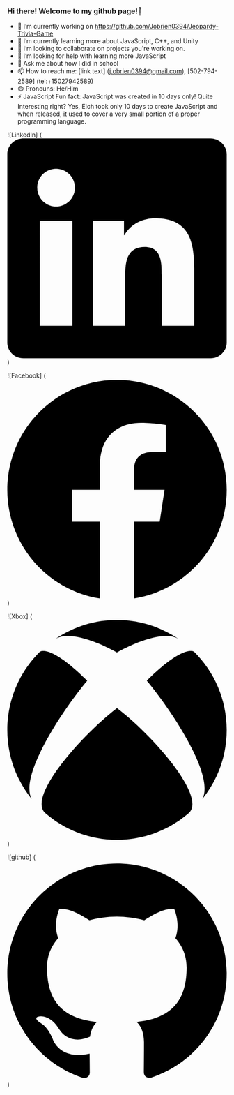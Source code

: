 ### Hi there! Welcome to my github page!👋

<!--
**Jobrien0394/Jobrien0394** is a ✨ _special_ ✨ repository because its `README.md` (this file) appears on your GitHub profile.

Here are some ideas to get you started:

-->
- 🔭 I’m currently working on https://github.com/Jobrien0394/Jeopardy-Trivia-Game
- 🌱 I’m currently learning more about JavaScript, C++, and Unity
- 👯 I’m looking to collaborate on projects you're working on.
- 🤔 I’m looking for help with learning more JavaScript
- 💬 Ask me about how I did in school
- 📫 How to reach me: [link text] (j.obrien0394@gmail.com), [502-794-2589] (tel:+15027942589)
- 😄 Pronouns: He/Him
- ⚡ JavaScript Fun fact: JavaScript was created in 10 days only! Quite Interesting right? Yes, Eich took only 10 days to create JavaScript
and when released, it used to cover a very small portion of a proper programming language.

![LinkedIn] (<svg role="img" viewBox="0 0 24 24" xmlns="http://www.w3.org/2000/svg"><title>LinkedIn</title><path d="M20.447 20.452h-3.554v-5.569c0-1.328-.027-3.037-1.852-3.037-1.853 0-2.136 1.445-2.136 2.939v5.667H9.351V9h3.414v1.561h.046c.477-.9 1.637-1.85 3.37-1.85 3.601 0 4.267 2.37 4.267 5.455v6.286zM5.337 7.433c-1.144 0-2.063-.926-2.063-2.065 0-1.138.92-2.063 2.063-2.063 1.14 0 2.064.925 2.064 2.063 0 1.139-.925 2.065-2.064 2.065zm1.782 13.019H3.555V9h3.564v11.452zM22.225 0H1.771C.792 0 0 .774 0 1.729v20.542C0 23.227.792 24 1.771 24h20.451C23.2 24 24 23.227 24 22.271V1.729C24 .774 23.2 0 22.222 0h.003z"/></svg>)

![Facebook] (<svg role="img" viewBox="0 0 24 24" xmlns="http://www.w3.org/2000/svg"><title>Facebook</title><path d="M24 12.073c0-6.627-5.373-12-12-12s-12 5.373-12 12c0 5.99 4.388 10.954 10.125 11.854v-8.385H7.078v-3.47h3.047V9.43c0-3.007 1.792-4.669 4.533-4.669 1.312 0 2.686.235 2.686.235v2.953H15.83c-1.491 0-1.956.925-1.956 1.874v2.25h3.328l-.532 3.47h-2.796v8.385C19.612 23.027 24 18.062 24 12.073z"/></svg>)

![Xbox] (<svg role="img" viewBox="0 0 24 24" xmlns="http://www.w3.org/2000/svg"><title>Xbox</title><path d="M4.102 21.033C6.211 22.881 8.977 24 12 24c3.026 0 5.789-1.119 7.902-2.967 1.877-1.912-4.316-8.709-7.902-11.417-3.582 2.708-9.779 9.505-7.898 11.417zm11.16-14.406c2.5 2.961 7.484 10.313 6.076 12.912C23.002 17.48 24 14.861 24 12.004c0-3.34-1.365-6.362-3.57-8.536 0 0-.027-.022-.082-.042-.063-.022-.152-.045-.281-.045-.592 0-1.985.434-4.805 3.246zM3.654 3.426c-.057.02-.082.041-.086.042C1.365 5.642 0 8.664 0 12.004c0 2.854.998 5.473 2.661 7.533-1.401-2.605 3.579-9.951 6.08-12.91-2.82-2.813-4.216-3.245-4.806-3.245-.131 0-.223.021-.281.046v-.002zM12 3.551S9.055 1.828 6.755 1.746c-.903-.033-1.454.295-1.521.339C7.379.646 9.659 0 11.984 0H12c2.334 0 4.605.646 6.766 2.085-.068-.046-.615-.372-1.52-.339C14.946 1.828 12 3.545 12 3.545v.006z"/></svg>)

![github] (<svg role="img" viewBox="0 0 24 24" xmlns="http://www.w3.org/2000/svg"><title>GitHub</title><path d="M12 .297c-6.63 0-12 5.373-12 12 0 5.303 3.438 9.8 8.205 11.385.6.113.82-.258.82-.577 0-.285-.01-1.04-.015-2.04-3.338.724-4.042-1.61-4.042-1.61C4.422 18.07 3.633 17.7 3.633 17.7c-1.087-.744.084-.729.084-.729 1.205.084 1.838 1.236 1.838 1.236 1.07 1.835 2.809 1.305 3.495.998.108-.776.417-1.305.76-1.605-2.665-.3-5.466-1.332-5.466-5.93 0-1.31.465-2.38 1.235-3.22-.135-.303-.54-1.523.105-3.176 0 0 1.005-.322 3.3 1.23.96-.267 1.98-.399 3-.405 1.02.006 2.04.138 3 .405 2.28-1.552 3.285-1.23 3.285-1.23.645 1.653.24 2.873.12 3.176.765.84 1.23 1.91 1.23 3.22 0 4.61-2.805 5.625-5.475 5.92.42.36.81 1.096.81 2.22 0 1.606-.015 2.896-.015 3.286 0 .315.21.69.825.57C20.565 22.092 24 17.592 24 12.297c0-6.627-5.373-12-12-12"/></svg>)
